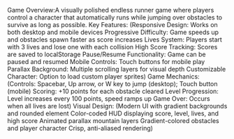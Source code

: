 Game Overview:A visually polished endless runner game where players control a character that automatically runs while jumping over obstacles to survive as long as possible.
Key Features:
(Responsive Design: Works on both desktop and mobile devices
Progressive Difficulty: Game speeds up and obstacles spawn faster as score increases
Lives System: Players start with 3 lives and lose one with each collision
High Score Tracking: Scores are saved to localStorage
Pause/Resume Functionality: Game can be paused and resumed
Mobile Controls: Touch buttons for mobile play
Parallax Background: Multiple scrolling layers for visual depth
Customizable Character: Option to load custom player sprites)
Game Mechanics:
(Controls: Spacebar, Up arrow, or W key to jump (desktop); Touch button (mobile)
Scoring: +10 points for each obstacle cleared
Level Progression: Level increases every 100 points, speed ramps up
Game Over: Occurs when all lives are lost)
Visual Design:
(Modern UI with gradient backgrounds and rounded element
Color-coded HUD displaying score, level, lives, and high score
Animated parallax mountain layers
Gradient-colored obstacles and player character
Crisp, anti-aliased rendering)
